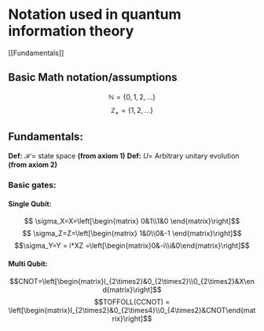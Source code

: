 # Notation used in quantum information theory
[[Fundamentals]]
## Basic Math notation/assumptions
$$\mathbb{N}=\{0,1,2,...\}$$
$$\mathbb{Z_+}=\{1,2,...\}$$
## Fundamentals:

**Def:** $\mathcal{H} =$ state space **(from axiom 1)**
**Def:** $U =$ Arbitrary unitary evolution **(from axiom 2)** 

### Basic gates:
#### Single Qubit:
$$ \sigma_X=X=\left[\begin{matrix}
0&1\\1&0
\end{matrix}\right]$$
$$ \sigma_Z=Z=\left[\begin{matrix}
1&0\\0&-1
\end{matrix}\right]$$
$$\sigma_Y=Y = i*XZ =\left[\begin{matrix}0&-i\\i&0\end{matrix}\right]$$
#### Multi Qubit:
$$CNOT=\left[\begin{matrix}I_{2\times2}&0_{2\times2}\\0_{2\times2}&X\end{matrix}\right]$$
$$TOFFOLL(CCNOT) = \left[\begin{matrix}I_{2\times2}&0_{2\times4}\\0_{4\times2}&CNOT\end{matrix}\right]$$

